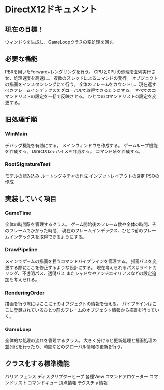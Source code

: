# DirectX12ドキュメント

## 現在の目標！
ウィンドウを生成し、GameLoopクラスの空処理を回す。

## 必要な機能
PBRを用いたForward+レンダリングを行う。
CPUとGPUの処理を並列実行させ、処理速度を高速に。
複数のスレッドによるコマンドの発行。
オブジェクトの描画をインスタンシングにて行う。
全体のフレームをカウントし、現在返すべきフレームインデックスをグローバルで取得できるようにする。
すべてのコマンドリストの設定を一括で反映させる。
ひとつのコマンドリストの設定を変更する。

## 旧処理手順
### WinMain
デバッグ機能を有効にする。
メインウィンドウを作成する。
ゲームループ機能を作成する。
DirectX12デバイスを作成する。
コマンド系を作成する。

### RootSignatureTest
モデルの読み込み
ルートシグネチャの作成
インプットレイアウトの設定
PSOの作成


## 実装していく項目
### GameTime
全体の時間系を管理するクラス。
ゲーム開始後のフレーム数や全体の時間、そのフレームでかかった時間、
現在のフレームインデックス、ひとつ前のフレームインデックスを取得できるようにする。

### DrawPipeline
メインでゲームの描画を担うコマンドパイプラインを管理する。
描画パスを変更する際にここを修正するような設計にする。
現在考えられるパスはライトカリング、不透明パス、透明パス
またシャドウやアンチエイリアスなどの設定追加も考えられる。

### RenderingOrder
描画を行う際にはここにそのオブジェクトの情報を伝える。
パイプラインはここに登録されているひとつ前のフレームのオブジェクト情報から描画を行っていく。

### GameLoop
全体的な処理の流れを管理するクラス。
大きく分けると更新処理と描画処理の並列化を行ったり、時間などのグローバル情報の更新を行う。


## クラス化する標準機能
バリア
フェンス
ディスクリプターヒープ
各種View
コマンドアロケーター
コマンドリスト
コマンドキュー
頂点情報
テクスチャ情報